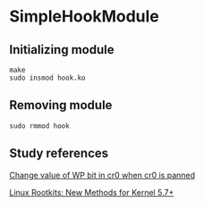 # SimpleHookModule

## Initializing module

```
make
sudo insmod hook.ko
```

## Removing module

```
sudo rmmod hook
```

## Study references

[Change value of WP bit in cr0 when cr0 is panned](https://medium.com/@hadfiabdelmoumene/change-value-of-wp-bit-in-cr0-when-cr0-is-panned-45a12c7e8411)
<br>

[Linux Rootkits: New Methods for Kernel 5.7+](https://xcellerator.github.io/posts/linux_rootkits_11/)

